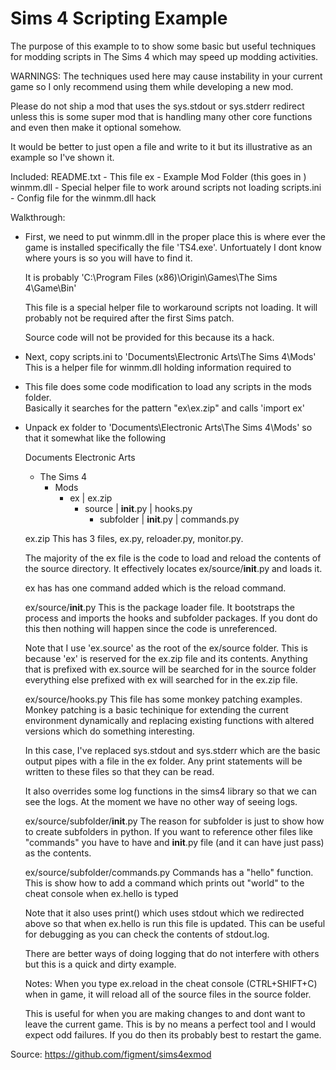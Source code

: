 Sims 4 Scripting Example
==========

The purpose of this example to to show some basic but useful techniques for modding
  scripts in The Sims 4 which may speed up modding activities.

  
WARNINGS:
  The techniques used here may cause instability in your current game so I only 
  recommend using them while developing a new mod.
  
  Please do not ship a mod that uses the sys.stdout or sys.stderr redirect
  unless this is some super mod that is handling many other core functions
  and even then make it optional somehow.
  
  It would be better to just open a file and write to it but its illustrative 
  as an example so I've shown it.

  
Included:
  README.txt - This file
  ex - Example Mod Folder (this goes in )
  winmm.dll - Special helper file to work around scripts not loading
  scripts.ini - Config file for the winmm.dll hack

  
Walkthrough:
  * First, we need to put winmm.dll in the proper place this is where ever the game is 
    installed specifically the file 'TS4.exe'.  Unfortuately I dont know where yours 
    is so you will have to find it.
    
    It is probably 'C:\Program Files (x86)\Origin\Games\The Sims 4\Game\Bin' 
    
    This file is a special helper file to workaround scripts not loading.  It will
    probably not be required after the first Sims patch.  
	
	Source code will not be provided for this because its a hack.
    
  * Next, copy scripts.ini to 'Documents\Electronic Arts\The Sims 4\Mods' 
    This is a helper file for winmm.dll holding information required to 
    
  * This file does some code modification to load any scripts in the mods folder.  
    Basically it searches for the pattern "ex\ex.zip" and calls 'import ex'
    
  * Unpack ex folder to 'Documents\Electronic Arts\The Sims 4\Mods' so that it 
    somewhat like the following
    
	Documents
      Electronic Arts
      + The Sims 4
        + Mods
          + ex
            | ex.zip
            + source
			  | __init__.py
              | hooks.py
              + subfolder
				| __init__.py
                | commands.py
                
    ex.zip
	  This has 3 files, ex.py, reloader.py, monitor.py.
	
	  The majority of the ex file is the code to load and reload the contents
	  of the source directory.  It effectively locates ex/source/__init__.py
	  and loads it.
	  
	  ex has has one command added which is the reload command.
	  	  
	  
	ex/source/__init__.py
	  This is the package loader file.  It bootstraps the process and 
	  imports the hooks and subfolder packages.  If you dont do this then 
	  nothing will happen since the code is unreferenced.
	  
	  Note that I use 'ex.source' as the root of the ex/source folder.  This is 
	  because 'ex' is reserved for the ex.zip file and its contents.  Anything
	  that is prefixed with ex.source will be searched for in the source folder
	  everything else prefixed with ex will searched for in the ex.zip file.
	  
	  
	ex/source/hooks.py
	  This file has some monkey patching examples.  Monkey patching is a basic
	  techinique for extending the current environment dynamically and replacing
	  existing functions with altered versions which do something interesting.
	  
	  In this case, I've replaced sys.stdout and sys.stderr which are the basic
	  output pipes with a file in the ex folder.  Any print statements will be
	  written to these files so that they can be read.
	  
	  It also overrides some log functions in the sims4 library so that we can
	  see the logs. At the moment we have no other way of seeing logs.
	  
	ex/source/subfolder/__init__.py
	  The reason for subfolder is just to show how to create subfolders in python.
	  If you want to reference other files like "commands" you have to have
	  and __init__.py file (and it can have just pass) as the contents.
	  
	ex/source/subfolder/commands.py
	  Commands has a "hello" function.  This is show how to add a command
	  which prints out "world" to the cheat console when ex.hello is typed
	  
	  Note that it also uses print() which uses stdout which we redirected above
	  so that when ex.hello is run this file is updated.  This can be useful
	  for debugging as you can check the contents of stdout.log.
	  
	  There are better ways of doing logging that do not interfere with others
	  but this is a quick and dirty example.
	  

	Notes:
  	  When you type ex.reload in the cheat console (CTRL+SHIFT+C) when in game,
	  it will reload all of the source files in the source folder.
	  
	  This is useful for when you are making changes to and dont want to leave 
	  the current game.  This is by no means a perfect tool and I would expect
	  odd failures.  If you do then its probably best to restart the game.


Source:
  https://github.com/figment/sims4exmod